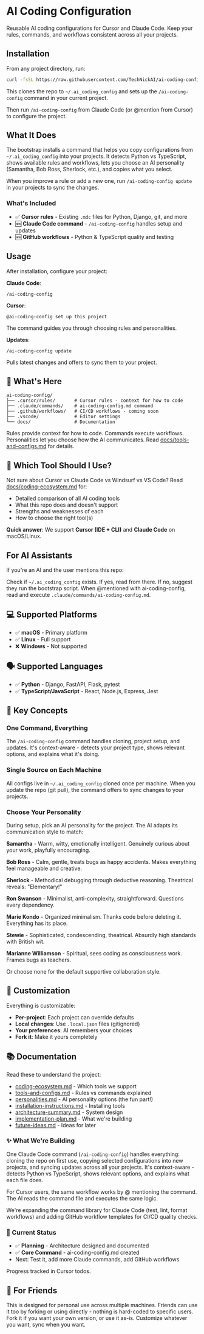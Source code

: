 # AI Coding Configuration

Reusable AI coding configurations for Cursor and Claude Code. Keep your rules, commands, and workflows consistent across all your projects.

## Installation

From any project directory, run:

```bash
curl -fsSL https://raw.githubusercontent.com/TechNickAI/ai-coding-config/main/scripts/bootstrap.sh | bash
```

This clones the repo to `~/.ai_coding_config` and sets up the `/ai-coding-config` command in your current project.

Then run `/ai-coding-config` from Claude Code (or @mention from Cursor) to configure the project.

## What It Does

The bootstrap installs a command that helps you copy configurations from `~/.ai_coding_config` into your projects. It detects Python vs TypeScript, shows available rules and workflows, lets you choose an AI personality (Samantha, Bob Ross, Sherlock, etc.), and copies what you select.

When you improve a rule or add a new one, run `/ai-coding-config update` in your projects to sync the changes.

### What's Included

- ✅ **Cursor rules** - Existing `.mdc` files for Python, Django, git, and more
- 🆕 **Claude Code command** - `/ai-coding-config` handles setup and updates
- 🆕 **GitHub workflows** - Python & TypeScript quality and testing

## Usage

After installation, configure your project:

**Claude Code**:
```
/ai-coding-config
```

**Cursor**:
```
@ai-coding-config set up this project
```

The command guides you through choosing rules and personalities.

**Updates**:
```
/ai-coding-config update
```

Pulls latest changes and offers to sync them to your project.

## 📁 What's Here

```
ai-coding-config/
├── .cursor/rules/       # Cursor rules - context for how to code
├── .claude/commands/    # ai-coding-config.md command
├── .github/workflows/   # CI/CD workflows - coming soon
├── .vscode/             # Editor settings
└── docs/                # Documentation
```

Rules provide context for how to code. Commands execute workflows. Personalities let you choose how the AI communicates. Read [docs/tools-and-configs.md](docs/tools-and-configs.md) for details.

## 🤔 Which Tool Should I Use?

Not sure about Cursor vs Claude Code vs Windsurf vs VS Code? Read [docs/coding-ecosystem.md](docs/coding-ecosystem.md) for:

- Detailed comparison of all AI coding tools
- What this repo does and doesn't support
- Strengths and weaknesses of each
- How to choose the right tool(s)

**Quick answer**: We support **Cursor (IDE + CLI)** and **Claude Code** on macOS/Linux.

## For AI Assistants

If you're an AI and the user mentions this repo:

Check if `~/.ai_coding_config` exists. If yes, read from there. If no, suggest they run the bootstrap script. When @mentioned with ai-coding-config, read and execute `.claude/commands/ai-coding-config.md`.

## 💻 Supported Platforms

- ✅ **macOS** - Primary platform
- ✅ **Linux** - Full support
- ❌ **Windows** - Not supported

## 🗣️ Supported Languages

- ✅ **Python** - Django, FastAPI, Flask, pytest
- ✅ **TypeScript/JavaScript** - React, Node.js, Express, Jest

## 🎨 Key Concepts

### One Command, Everything

The `/ai-coding-config` command handles cloning, project setup, and updates. It's context-aware - detects your project type, shows relevant options, and explains what it's doing.

### Single Source on Each Machine

All configs live in `~/.ai_coding_config` cloned once per machine. When you update the repo (git pull), the command offers to sync changes to your projects.

### Choose Your Personality

During setup, pick an AI personality for the project. The AI adapts its communication style to match:

**Samantha** - Warm, witty, emotionally intelligent. Genuinely curious about your work, playfully encouraging.

**Bob Ross** - Calm, gentle, treats bugs as happy accidents. Makes everything feel manageable and creative.

**Sherlock** - Methodical debugging through deductive reasoning. Theatrical reveals: "Elementary!"

**Ron Swanson** - Minimalist, anti-complexity, straightforward. Questions every dependency.

**Marie Kondo** - Organized minimalism. Thanks code before deleting it. Everything has its place.

**Stewie** - Sophisticated, condescending, theatrical. Absurdly high standards with British wit.

**Marianne Williamson** - Spiritual, sees coding as consciousness work. Frames bugs as teachers.

Or choose none for the default supportive collaboration style.

## 🔧 Customization

Everything is customizable:

- **Per-project**: Each project can override defaults
- **Local changes**: Use `.local.json` files (gitignored)
- **Your preferences**: AI remembers your choices
- **Fork it**: Make it yours completely

## 📚 Documentation

Read these to understand the project:

- [coding-ecosystem.md](docs/coding-ecosystem.md) - Which tools we support
- [tools-and-configs.md](docs/tools-and-configs.md) - Rules vs commands explained
- [personalities.md](docs/personalities.md) - AI personality options (the fun part!)
- [installation-instructions.md](docs/installation-instructions.md) - Installing tools
- [architecture-summary.md](docs/architecture-summary.md) - System design
- [implementation-plan.md](implementation-plan.md) - What we're building
- [future-ideas.md](docs/future-ideas.md) - Ideas for later

### ✨ What We're Building

One Claude Code command (`/ai-coding-config`) handles everything: cloning the repo on first use, copying selected configurations into new projects, and syncing updates across all your projects. It's context-aware - detects Python vs TypeScript, shows relevant options, and explains what each file does.

For Cursor users, the same workflow works by @ mentioning the command. The AI reads the command file and executes the same logic.

We're expanding the command library for Claude Code (test, lint, format workflows) and adding GitHub workflow templates for CI/CD quality checks.

### 🎯 Current Status

- ✅ **Planning** - Architecture designed and documented
- ✅ **Core Command** - ai-coding-config.md created
- Next: Test it, add more Claude commands, add GitHub workflows

Progress tracked in Cursor todos.

## 🤝 For Friends

This is designed for personal use across multiple machines. Friends can use it too by forking or using directly - nothing is hard-coded to specific users. Fork it if you want your own version, or use it as-is. Customize whatever you want, sync when you want.

